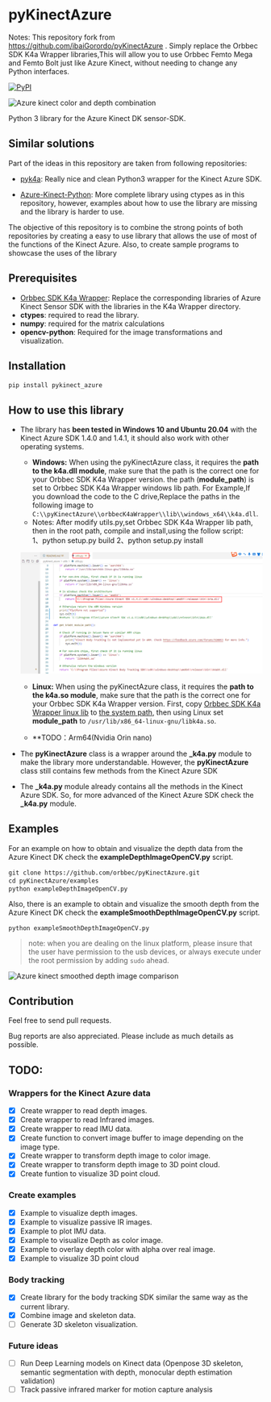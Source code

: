 # pyKinectAzure
Notes:
This repository fork from https://github.com/ibaiGorordo/pyKinectAzure . Simply replace the  Orbbec SDK K4a Wrapper libraries,This will allow you to use Orbbec Femto Mega and Femto Bolt just like Azure Kinect, without needing to change any Python interfaces.


[![PyPI](https://img.shields.io/pypi/v/pykinect-azure?color=2BAF2B)](https://pypi.org/project/pykinect-azure/)

![Azure kinect color and depth combination](https://github.com/ibaiGorordo/pyKinectAzure/blob/master/doc/images/outputImage.jpg)

Python 3 library for the Azure Kinect DK sensor-SDK.

## Similar solutions
Part of the ideas in this repository are taken from following repositories:
* [pyk4a](https://github.com/etiennedub/pyk4a): Really nice and clean Python3 wrapper for the Kinect Azure SDK.

* [Azure-Kinect-Python](https://github.com/hexops/Azure-Kinect-Python): More complete library using ctypes as in this repository, however, examples about how to use the library are missing and the library is harder to use.

The objective of this repository is to combine the strong points of both repositories by creating a easy to use library that allows the use of most of the functions of the Kinect Azure. Also, to create sample programs to showcase the uses of the library

## Prerequisites
* [Orbbec SDK K4a Wrapper](/orbbecK4aWrapper/readme.md): Replace the corresponding libraries of Azure Kinect Sensor SDK with the libraries in the K4a Wrapper directory.
* **ctypes**: required to read the library.
* **numpy**: required for the matrix calculations
* **opencv-python**: Required for the image transformations and visualization.

## Installation
```commandline
pip install pykinect_azure
```

## How to use this library

* The library has **been tested in Windows 10 and Ubuntu 20.04** with the Kinect Azure SDK 1.4.0 and 1.4.1, it should also work with other operating systems.

  - **Windows:** When using the pyKinectAzure class, it requires the **path to the k4a.dll module**, make sure that the path is the correct one for your Orbbec SDK K4a Wrapper version.  the path (**module_path**) is set to Orbbec SDK K4a Wrapper windows lib path. For Example,If you download the code to the C drive,Replace the paths in the following image to  ```C:\\pyKinectAzure\\orbbecK4aWrapper\\lib\\windows_x64\\k4a.dll```.
  - Notes: 
   After modify utils.py,set Orbbec SDK K4a Wrapper lib path, then in the root path, compile and install,using the follow script:  
   1、python setup.py build 
   2、python setup.py install
  
  ![Orbbec K4a Wrapper lib path](doc/images/modify_path_to_K4a_wrapper.png)

  - **Linux:** When using the pyKinectAzure class, it requires the **path to the k4a.so module**, make sure that the path is the correct one for your Orbbec SDK K4a Wrapper version. First, copy [Orbbec SDK K4a Wrapper linux lib](/orbbecK4aWrapper/lib/linux_x64/*) to [the system path](/usr/lib/x86_64-linux-gnu), then using Linux set **module_path** to  ```/usr/lib/x86_64-linux-gnu/libk4a.so```.
  
   - **TODO：Arm64(Nvidia Orin nano)
   
* The **pyKinectAzure** class is a wrapper around the **_k4a.py** module to make the library more understandable. However, the **pyKinectAzure** class still contains few methods from the Kinect Azure SDK

* The **_k4a.py** module already contains all the methods in the Kinect Azure SDK. So, for more advanced of the Kinect Azure SDK check the **_k4a.py** module.

## Examples

For an example on how to obtain and visualize the depth data from the Azure Kinect DK check the **exampleDepthImageOpenCV.py** script.
```
git clone https://github.com/orbbec/pyKinectAzure.git
cd pyKinectAzure/examples
python exampleDepthImageOpenCV.py
```

Also, there is an example to obtain and visualize the smooth depth from the Azure Kinect DK check the **exampleSmoothDepthImageOpenCV.py** script.
```
python exampleSmoothDepthImageOpenCV.py
```
> note: when you are dealing on the linux platform, please insure that the user have permission to the usb devices, or always execute under the root permission by adding `sudo` ahead.

![Azure kinect smoothed depth image comparison](https://github.com/ibaiGorordo/pyKinectAzure/blob/master/doc/images/Azure%20kinect%20smoothed%20depth%20image.png)


## Contribution

Feel free to send pull requests.

Bug reports are also appreciated. Please include as much details as possible.

## TODO:

### Wrappers for the Kinect Azure data
- [x] Create wrapper to read depth images.
- [x] Create wrapper to read Infrared images.
- [x] Create wrapper to read IMU data.
- [x] Create function to convert image buffer to image depending on the image type.
- [x] Create wrapper to transform depth image to color image.
- [x] Create wrapper to transform depth image to 3D point cloud.
- [x] Create funtion to visualize 3D point cloud.

### Create examples
- [x] Example to visualize depth images.
- [x] Example to visualize passive IR images.
- [x] Example to plot IMU data.
- [x] Example to visualize Depth as color image.
- [x] Example to overlay depth color with alpha over real image.
- [x] Example to visualize 3D point cloud

### Body tracking
- [x] Create library for the body tracking SDK similar the same way as the current library.
- [x] Combine image and skeleton data.
- [ ] Generate 3D skeleton visualization.

### Future ideas
- [ ] Run Deep Learning models on Kinect data (Openpose 3D skeleton, semantic segmentation with depth, monocular depth estimation validation)
- [ ] Track passive infrared marker for motion capture analysis
